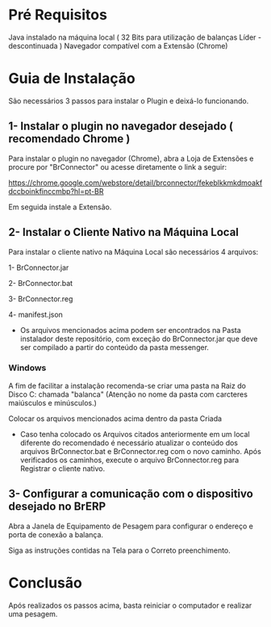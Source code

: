 # Pré Requisitos
Java instalado na máquina local ( 32 Bits para utilização de balanças Líder - descontinuada )
Navegador compatível com a Extensão (Chrome)

# Guia de Instalação 

São necessários 3 passos para instalar o Plugin e deixá-lo funcionando.

## 1- Instalar o plugin no navegador desejado ( recomendado Chrome )

Para instalar o plugin no navegador (Chrome), abra a Loja de Extensões e procure por "BrConnector" ou acesse diretamente o link a seguir:

https://chrome.google.com/webstore/detail/brconnector/fekeblkkmkdmoakfdccboinkfinccmbp?hl=pt-BR

Em seguida instale a Extensão.

## 2- Instalar o Cliente Nativo na Máquina Local 

Para instalar o cliente nativo na Máquina Local são necessários 4 arquivos:

1- BrConnector.jar

2- BrConnector.bat

3- BrConnector.reg

4- manifest.json

* Os arquivos mencionados acima podem ser encontrados na Pasta instalador deste repositório, com exceção do BrConnector.jar que deve ser compilado a partir do conteúdo da pasta messenger.

### Windows

A fim de facilitar a instalação recomenda-se criar uma pasta na Raiz do Disco C: chamada "balanca" (Atenção no nome da pasta com carcteres maiúsculos e minúsculos.)

Colocar os arquivos mencionados acima dentro da pasta Criada

* Caso tenha colocado os Arquivos citados anteriormente em um local diferente do recomendado é necessário atualizar o conteúdo dos arquivos BrConnector.bat e BrConnector.reg com o novo caminho.
Após verificados os caminhos, execute o arquivo BrConnector.reg para Registrar o cliente nativo.

## 3- Configurar a comunicação com o dispositivo desejado no BrERP

Abra a Janela de Equipamento de Pesagem para configurar o endereço e porta de conexão a balança.

Siga as instruções contidas na Tela para o Correto preenchimento.

# Conclusão 

Após realizados os passos acima, basta reiniciar o computador e realizar uma pesagem.
